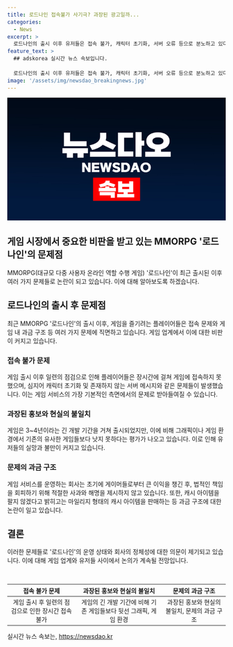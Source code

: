 ```yaml
---
title: 로드나인 접속불가 사기극? 과장된 광고일까...
categories:
  - News
excerpt: >
  로드나인의 출시 이후 유저들은 접속 불가, 캐릭터 초기화, 서버 오류 등으로 분노하고 있다. 게임사의 허위 마케팅과 과금 문제, 게임 품질 저하로 신뢰를 상실했으며, 이에 대한 블록버스터급 광고에도 불구하고 실망을 감추지 못했다. 제작사의 명성과 신뢰가 부족한 로드나인의 운영 사태는 더 큰 문제를 암시한다.
feature_text: >
  ## adskorea 실시간 뉴스 속보입니다.

  로드나인의 출시 이후 유저들은 접속 불가, 캐릭터 초기화, 서버 오류 등으로 분노하고 있다. 게임사의 허위 마케팅과 과금 문제, 게임 품질 저하로 신뢰를 상실했으며, 이에 대한 블록버스터급 광고에도 불구하고 실망을 감추지 못했다. 제작사의 명성과 신뢰가 부족한 로드나인의 운영 사태는 더 큰 문제를 암시한다.
image: '/assets/img/newsdao_breakingnews.jpg'
---
```


<p><img src="/assets/img/newsdao_breakingnews.jpg" alt="adskorea 속보" /></p>

<h2>게임 시장에서 중요한 비판을 받고 있는 MMORPG '로드나인'의 문제점</h2>

<p>MMORPG(대규모 다중 사용자 온라인 역할 수행 게임) '로드나인'이 최근 출시된 이후 여러 가지 문제들로 논란이 되고 있습니다. 이에 대해 알아보도록 하겠습니다.</p>

<h2 data-ke-size="size26">로드나인의 출시 후 문제점</h2>

<p data-ke-size="size16">최근 MMORPG '로드나인'의 출시 이후, 게임을 즐기려는 플레이어들은 접속 문제와 게임 내 과금 구조 등 여러 가지 문제에 직면하고 있습니다. 게임 업계에서 이에 대한 비판이 커지고 있습니다. </p>

<h3>접속 불가 문제</h3>

<p data-ke-size="size16">게임 출시 이후 일련의 점검으로 인해 플레이어들은 장시간에 걸쳐 게임에 접속하지 못했으며, 심지어 캐릭터 초기화 및 존재하지 않는 서버 메시지와 같은 문제들이 발생했습니다. 이는 게임 서비스의 가장 기본적인 측면에서의 문제로 받아들여질 수 있습니다.</p>

<h3>과장된 홍보와 현실의 불일치</h3>

<p data-ke-size="size16">게임은 3~4년이라는 긴 개발 기간을 거쳐 출시되었지만, 이에 비해 그래픽이나 게임 환경에서 기존의 유사한 게임들보다 낫지 못하다는 평가가 나오고 있습니다. 이로 인해 유저들의 실망과 불만이 커지고 있습니다.</p>

<h3>문제의 과금 구조</h3>

<p data-ke-size="size16">게임 서비스를 운영하는 회사는 초기에 게이머들로부터 큰 이익을 챙긴 후, 법적인 책임을 회피하기 위해 적절한 사과와 해명을 제시하지 않고 있습니다. 또한, 캐시 아이템을 팔지 않겠다고 밝히고는 마일리지 형태의 캐시 아이템을 판매하는 등 과금 구조에 대한 논란이 일고 있습니다.</p>

<h2 data-ke-size="size26">결론</h2>

<p data-ke-size="size16">이러한 문제들로 '로드나인'의 운영 상태와 회사의 정체성에 대한 의문이 제기되고 있습니다. 이에 대해 게임 업계와 유저들 사이에서 논의가 계속될 전망입니다.</p>

<p data-ke-size="size16">&nbsp;</p>

<table>
    <thead>
        <tr>
            <th style="text-align: center;">접속 불가 문제</th>
            <th style="text-align: center;">과장된 홍보와 현실의 불일치</th>
            <th style="text-align: center;">문제의 과금 구조</th>
        </tr>
    </thead>
    <tbody>
        <tr>
            <td style="text-align: center;">게임 출시 후 일련의 점검으로 인한 장시간 접속 불가</td>
            <td style="text-align: center;">게임의 긴 개발 기간에 비해 기존 게임들보다 뒷선 그래픽, 게임 환경</td>
            <td style="text-align: center;">과장된 홍보와 현실의 불일치, 문제의 과금 구조</td>
        </tr>
    </tbody>
</table>
실시간 뉴스 속보는, <a href="https://newsdao.kr" rel="dofollow">https://newsdao.kr</a>


